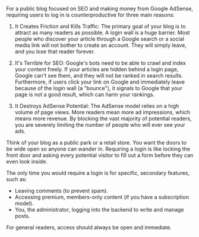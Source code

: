 For a public blog focused on SEO and making money from Google AdSense, requiring users to log in is counterproductive for three main reasons:

   1. It Creates Friction and Kills Traffic: The primary goal of your blog is to attract as many readers as possible. A login wall is a huge barrier. Most people who discover
       your article through a Google search or a social media link will not bother to create an account. They will simply leave, and you lose that reader forever.

   2. It's Terrible for SEO: Google's bots need to be able to crawl and index your content freely. If your articles are hidden behind a login page, Google can't see them, and
       they will not be ranked in search results. Furthermore, if users click your link on Google and immediately leave because of the login wall (a "bounce"), it signals to
      Google that your page is not a good result, which can harm your rankings.

   3. It Destroys AdSense Potential: The AdSense model relies on a high volume of page views. More readers mean more ad impressions, which means more revenue. By blocking the
       vast majority of potential readers, you are severely limiting the number of people who will ever see your ads.

  Think of your blog as a public park or a retail store. You want the doors to be wide open so anyone can wander in. Requiring a login is like locking the front door and
  asking every potential visitor to fill out a form before they can even look inside.

  The only time you would require a login is for specific, secondary features, such as:
   * Leaving comments (to prevent spam).
   * Accessing premium, members-only content (if you have a subscription model).
   * You, the administrator, logging into the backend to write and manage posts.

  For general readers, access should always be open and immediate.
